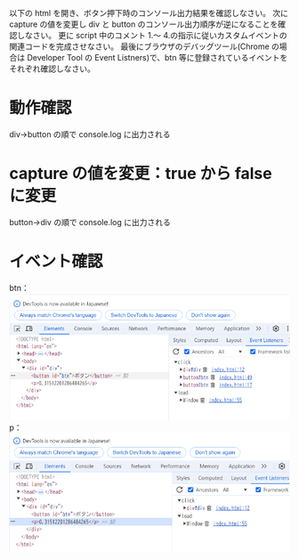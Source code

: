 以下の html を開き、ボタン押下時のコンソール出力結果を確認しなさい。
次に capture の値を変更し div と button のコンソール出力順序が逆になることを確認しなさい。
更に script 中のコメント 1.～ 4.の指示に従いカスタムイベントの関連コードを完成させなさい。
最後にブラウザのデバッグツール(Chrome の場合は Developer Tool の Event Listners)で、btn 等に登録されているイベントをそれぞれ確認しなさい。

# 動作確認

div→button の順で console.log に出力される

# capture の値を変更：true から false に変更

button→div の順で console.log に出力される

# イベント確認

btn：
![btn](image.png)
p：
![p](image-1.png)
